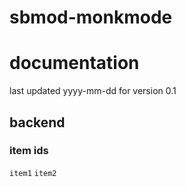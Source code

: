 # sbmod-monkmode
# documentation
last updated yyyy-mm-dd for version 0.1

## backend
### item ids
`item1`
`item2`
